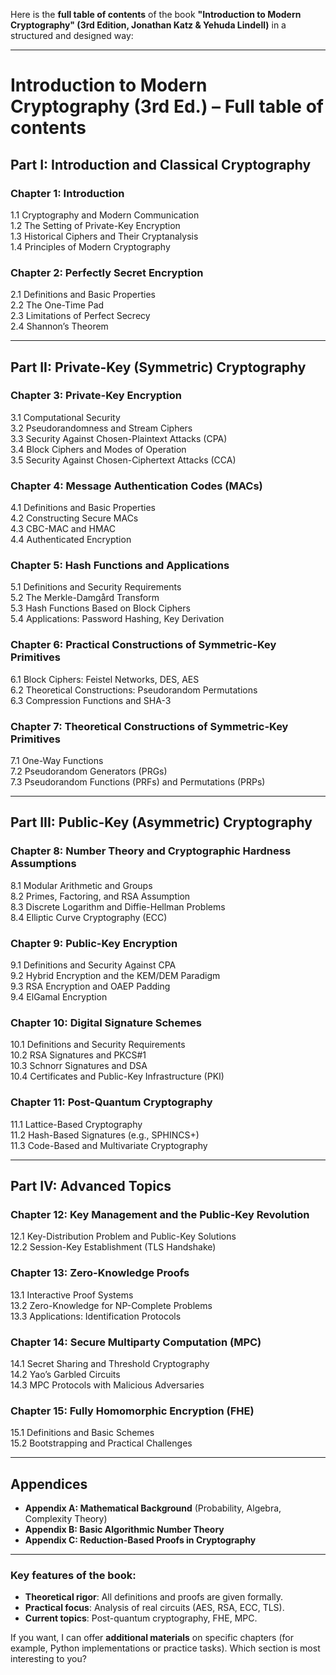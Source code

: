 Here is the **full table of contents** of the book **"Introduction to Modern Cryptography" (3rd Edition, Jonathan Katz & Yehuda Lindell)** in a structured and designed way:

---

# **Introduction to Modern Cryptography (3rd Ed.) – Full table of contents**  

## **Part I: Introduction and Classical Cryptography**  
### **Chapter 1: Introduction**  
1.1 Cryptography and Modern Communication  
1.2 The Setting of Private-Key Encryption  
1.3 Historical Ciphers and Their Cryptanalysis  
1.4 Principles of Modern Cryptography  

### **Chapter 2: Perfectly Secret Encryption**  
2.1 Definitions and Basic Properties  
2.2 The One-Time Pad  
2.3 Limitations of Perfect Secrecy  
2.4 Shannon’s Theorem  

---

## **Part II: Private-Key (Symmetric) Cryptography**  
### **Chapter 3: Private-Key Encryption**  
3.1 Computational Security  
3.2 Pseudorandomness and Stream Ciphers  
3.3 Security Against Chosen-Plaintext Attacks (CPA)  
3.4 Block Ciphers and Modes of Operation  
3.5 Security Against Chosen-Ciphertext Attacks (CCA)  

### **Chapter 4: Message Authentication Codes (MACs)**  
4.1 Definitions and Basic Properties  
4.2 Constructing Secure MACs  
4.3 CBC-MAC and HMAC  
4.4 Authenticated Encryption  

### **Chapter 5: Hash Functions and Applications**  
5.1 Definitions and Security Requirements  
5.2 The Merkle-Damgård Transform  
5.3 Hash Functions Based on Block Ciphers  
5.4 Applications: Password Hashing, Key Derivation  

### **Chapter 6: Practical Constructions of Symmetric-Key Primitives**  
6.1 Block Ciphers: Feistel Networks, DES, AES  
6.2 Theoretical Constructions: Pseudorandom Permutations  
6.3 Compression Functions and SHA-3  

### **Chapter 7: Theoretical Constructions of Symmetric-Key Primitives**  
7.1 One-Way Functions  
7.2 Pseudorandom Generators (PRGs)  
7.3 Pseudorandom Functions (PRFs) and Permutations (PRPs)  

---

## **Part III: Public-Key (Asymmetric) Cryptography**  
### **Chapter 8: Number Theory and Cryptographic Hardness Assumptions**  
8.1 Modular Arithmetic and Groups  
8.2 Primes, Factoring, and RSA Assumption  
8.3 Discrete Logarithm and Diffie-Hellman Problems  
8.4 Elliptic Curve Cryptography (ECC)  

### **Chapter 9: Public-Key Encryption**  
9.1 Definitions and Security Against CPA  
9.2 Hybrid Encryption and the KEM/DEM Paradigm  
9.3 RSA Encryption and OAEP Padding  
9.4 ElGamal Encryption  

### **Chapter 10: Digital Signature Schemes**  
10.1 Definitions and Security Requirements  
10.2 RSA Signatures and PKCS#1  
10.3 Schnorr Signatures and DSA  
10.4 Certificates and Public-Key Infrastructure (PKI)  

### **Chapter 11: Post-Quantum Cryptography**  
11.1 Lattice-Based Cryptography  
11.2 Hash-Based Signatures (e.g., SPHINCS+)  
11.3 Code-Based and Multivariate Cryptography  

---

## **Part IV: Advanced Topics**  
### **Chapter 12: Key Management and the Public-Key Revolution**  
12.1 Key-Distribution Problem and Public-Key Solutions  
12.2 Session-Key Establishment (TLS Handshake)  

### **Chapter 13: Zero-Knowledge Proofs**  
13.1 Interactive Proof Systems  
13.2 Zero-Knowledge for NP-Complete Problems  
13.3 Applications: Identification Protocols  

### **Chapter 14: Secure Multiparty Computation (MPC)**  
14.1 Secret Sharing and Threshold Cryptography  
14.2 Yao’s Garbled Circuits  
14.3 MPC Protocols with Malicious Adversaries  

### **Chapter 15: Fully Homomorphic Encryption (FHE)**  
15.1 Definitions and Basic Schemes  
15.2 Bootstrapping and Practical Challenges  

---

## **Appendices**  
- **Appendix A: Mathematical Background** (Probability, Algebra, Complexity Theory)  
- **Appendix B: Basic Algorithmic Number Theory**  
- **Appendix C: Reduction-Based Proofs in Cryptography**  

---

### **Key features of the book**:  
- **Theoretical rigor**: All definitions and proofs are given formally.  
- **Practical focus**: Analysis of real circuits (AES, RSA, ECC, TLS).  
- **Current topics**: Post-quantum cryptography, FHE, MPC.  

If you want, I can offer **additional materials** on specific chapters (for example, Python implementations or practice tasks). Which section is most interesting to you?